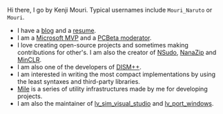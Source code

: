 ﻿Hi there, I go by Kenji Mouri. Typical usernames include `Mouri_Naruto` or
`Mouri`.

+ I have a [blog] and a [resume].
+ I am a [Microsoft MVP] and a [PCBeta moderator].
+ I love creating open-source projects and sometimes making contributions for
  other's. I am also the creator of [NSudo], [NanaZip] and [MinCLR].
+ I am also one of the developers of [DISM++].
+ I am interested in writing the most compact implementations by using the 
  least syntaxes and third-party libraries.
+ [Mile] is a series of utility infrastructures made by me for developing 
  projects.
+ I am also the maintainer of [lv_sim_visual_studio] and [lv_port_windows].

[blog]: https://mouri.moe/
[resume]: https://mouri.moe/assets/resume/resume_english.pdf
[Microsoft MVP]: https://mvp.microsoft.com/en-us/PublicProfile/5004706?fullName=Kenji%20Mouri
[PCBeta moderator]: https://i.pcbeta.com/home.php?mod=space&uid=3887572&do=profile
[NSudo]: https://m2team.github.io/NSudo
[NanaZip]: https://github.com/M2Team/NanaZip
[MinCLR]: https://github.com/M2Team/MinCLR
[DISM++]: https://github.com/Chuyu-Team/Dism-Multi-language/releases/latest
[Mile]: https://github.com/ProjectMile
[lv_sim_visual_studio]: https://github.com/lvgl/lv_sim_visual_studio
[lv_port_windows]: https://github.com/lvgl/lv_port_windows

